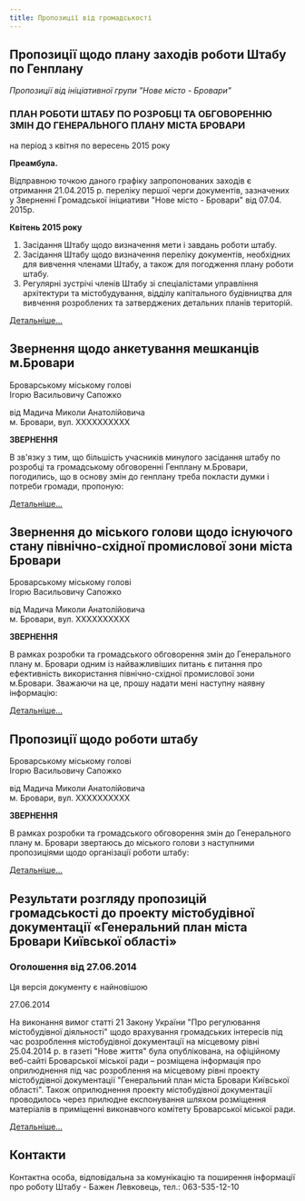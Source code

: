```yaml
---
title: Пропозиції від громадськості
---
```


## Пропозиції щодо плану заходів роботи Штабу по Генплану

_Пропозиції від ініціативної групи "Нове місто - Бровари"_

### ПЛАН РОБОТИ ШТАБУ ПО РОЗРОБЦІ ТА ОБГОВОРЕННЮ ЗМІН ДО ГЕНЕРАЛЬНОГО ПЛАНУ МІСТА БРОВАРИ
на період з квітня по вересень 2015 року

**Преамбула.**

Відправною точкою даного графіку запропонованих заходів є отримання 21.04.2015 р. переліку першої черги документів, зазначених у Зверненні Громадської ініциативи "Нове місто - Бровари" від 07.04. 2015р.

**Квітень 2015 року**

1. Засідання Штабу щодо визначення мети і завдань роботи штабу.
2. Засідання Штабу щодо визначення переліку документів, необхідних для вивчення членами Штабу, а також для погодження плану роботи штабу.
3. Регулярні зустрічі членів Штабу зі спеціалістами управління архітектури та містобудування, відділу капітального будівництва для вивчення розроблених та затверджених детальних планів територій.

[Детальніше...](/propozytsii-vid-hromadskosti/plan-roboty-shtabu)

## Звернення щодо анкетування мешканців м.Бровари

Броварському міському голові  
Ігорю Васильовичу Сапожко

від Мадича Миколи Анатолійовича  
м. Бровари, вул. XXXXXXXXXX

**ЗВЕРНЕННЯ**

В зв'язку з тим, що більшість учасників минулого засідання штабу по розробці та громадському обговоренні Генплану м.Бровари, погодились, що в основу змін до генплану треба покласти думки і потреби громади, пропоную:

[Детальніше...](/propozytsii-vid-hromadskosti/zvernennia-shchodo-anketuvannia)

## Звернення до міського голови щодо існуючого стану північно-східної промислової зони міста Бровари

Броварському міському голові  
Ігорю Васильовичу Сапожко

від Мадича Миколи Анатолійовича  
м. Бровари, вул. ХХХХХХХХХХ

**ЗВЕРНЕННЯ**

В рамках розробки та громадського обговорення змін до Генерального плану м. Бровари одним із найважливіших питань є питання про ефективність використання північно-східної промислової зони м.Бровари. Зважаючи на це, прошу надати мені наступну наявну інформацію:

[Детальніше...](/propozytsii-vid-hromadskosti/zvernennia-shchodo-promyslovoi-zony)

## Пропозиції щодо роботи штабу

Броварському міському голові  
Ігорю Васильовичу Сапожко

від Мадича Миколи Анатолійовича  
м. Бровари, вул. ХХХХХХХХХХ  

**ЗВЕРНЕННЯ**

В рамках розробки та громадського обговорення змін до Генерального плану м. Бровари звертаюсь до міського голови з наступними пропозиціями щодо організації роботи штабу:

[Детальніше...](/propozytsii-vid-hromadskosti/propozytsii-shchodo-roboty-shtabu)

## Результати розгляду пропозицій громадськості до проекту містобудівної документації «Генеральний план міста Бровари Київської області»

### Оголошення від 27.06.2014

Ця версія документу є найновішою

27.06.2014

На виконання вимог статті 21 Закону України "Про регулювання містобудівної діяльності" щодо врахування громадських інтересів під час розроблення містобудівної документації на місцевому рівні 25.04.2014 р. в газеті "Нове життя" була опублікована, на офіційному веб-сайті Броварської міської ради – розміщена інформація про оприлюднення під час розроблення на місцевому рівні проекту містобудівної документації "Генеральний план міста Бровари Київської області". Також оприлюднення проекту містобудівної документації проводилось через прилюдне експонування шляхом розміщення матеріалів в приміщенні виконавчого комітету Броварської міської ради.

[Детальніше...](/propozytsii-vid-hromadskosti/rezultaty-rozghliadu)

## Контакти

Контактна особа, відповідальна за комунікацію та поширення інформації про роботу Штабу - Бажен Левковець, тел.: 063-535-12-10 